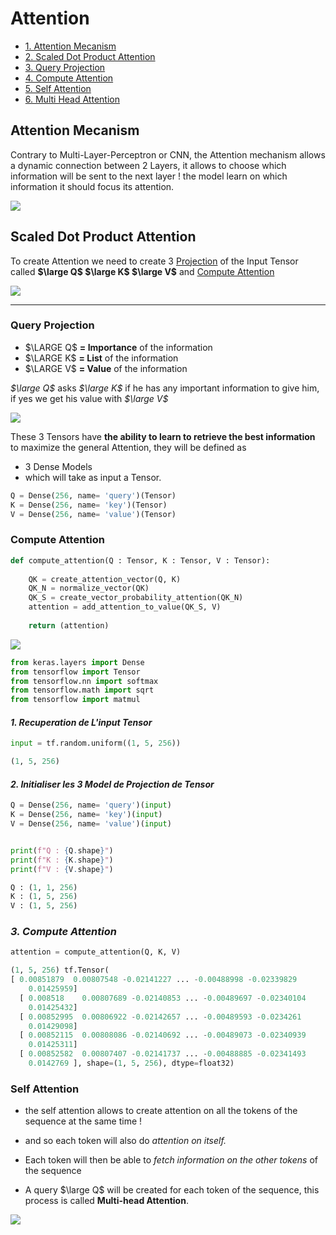 # Attention
- [1. Attention Mecanism](#attention-mecanism)
- [2. Scaled Dot Product Attention ](#scaled-dot-product-attention )
- [3. Query Projection](#query-projection)
- [4. Compute Attention](#compute-attention)
- [5. Self Attention](#self-attention)
- [6. Multi Head Attention](Multi_Head/)

## Attention Mecanism
Contrary to Multi-Layer-Perceptron or CNN, the Attention mechanism allows a dynamic connection between 2 Layers,  it allows to choose which information will be sent to the next layer !
the model learn on which information it should focus its attention.

![](https://i.imgur.com/eL8ptdI.png)
## Scaled Dot Product Attention 

To create Attention we need to create 3 [Projection](#query-projection) of the Input Tensor called **$\large Q$ $\large K$ $\large V$** and [Compute Attention](compute.py)

![](https://i.imgur.com/Sq2oXr2.png)
***
### Query Projection

- $\LARGE Q$ **= Importance** of the information
- $\LARGE K$ **= List** of the information
- $\LARGE V$ **= Value** of the information

*$\large Q$* asks *$\large K$* if he has any important information to give him, if yes we get his value with *$\large V$*

![](https://i.imgur.com/Hypsu3O.png)

These 3 Tensors have **the ability to learn to retrieve the best information** to maximize the general Attention, they will be defined as 
- 3 Dense Models
- which will take as input a Tensor.

~~~python
Q = Dense(256, name= 'query')(Tensor)
K = Dense(256, name= 'key')(Tensor)
V = Dense(256, name= 'value')(Tensor)
~~~
### Compute Attention

~~~python
def compute_attention(Q : Tensor, K : Tensor, V : Tensor):
    
    QK = create_attention_vector(Q, K)
    QK_N = normalize_vector(QK)
    QK_S = create_vector_probability_attention(QK_N)
    attention = add_attention_to_value(QK_S, V)
    
    return (attention)
~~~
![](https://i.imgur.com/Sq2oXr2.png)

~~~python
from keras.layers import Dense
from tensorflow import Tensor
from tensorflow.nn import softmax
from tensorflow.math import sqrt
from tensorflow import matmul
~~~
#### *1. Recuperation de L'input Tensor*
~~~python
input = tf.random.uniform((1, 5, 256))

(1, 5, 256)
~~~
#### *2. Initialiser les 3 Model de Projection de Tensor*
~~~python
Q = Dense(256, name= 'query')(input)
K = Dense(256, name= 'key')(input)
V = Dense(256, name= 'value')(input)


print(f"Q : {Q.shape}")
print(f"K : {K.shape}")
print(f"V : {V.shape}")

Q : (1, 1, 256)
K : (1, 5, 256)
V : (1, 5, 256)
~~~
### *3. Compute Attention*
~~~python
attention = compute_attention(Q, K, V)
~~~

~~~python
(1, 5, 256) tf.Tensor(
[ 0.00851879  0.00807548 -0.02141227 ... -0.00488998 -0.02339829
    0.01425959]
  [ 0.008518    0.00807689 -0.02140853 ... -0.00489697 -0.02340104
    0.01425432]
  [ 0.00852995  0.00806922 -0.02142657 ... -0.00489593 -0.0234261
    0.01429098]
  [ 0.00852115  0.00808086 -0.02140692 ... -0.00489073 -0.02340939
    0.01425311]
  [ 0.00852582  0.00807407 -0.02141737 ... -0.00488885 -0.02341493
    0.0142769 ], shape=(1, 5, 256), dtype=float32)
~~~

### Self Attention
- the self attention allows to create attention on all the tokens of the sequence at the same time !
- and so each token will also do *attention on itself.*
- Each token will then be able to *fetch information on the other tokens* of the sequence 

- A query $\large Q$ will be created for each token of the sequence, this process is called **Multi-head Attention**.

![](https://i.imgur.com/PgGGIk7.png)


